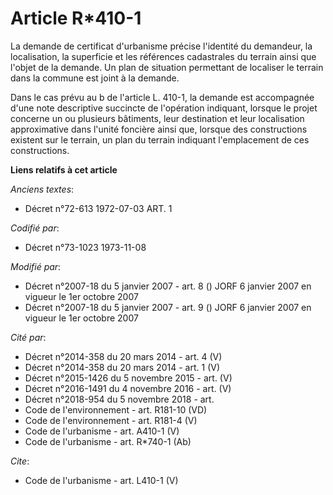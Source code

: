 # Article R*410-1

La demande de certificat d'urbanisme précise l'identité du demandeur, la localisation, la superficie et les références
cadastrales du terrain ainsi que l'objet de la demande. Un plan de situation permettant de localiser le terrain dans la
commune est joint à la demande. 

Dans le cas prévu au b de l'article L. 410-1, la demande est accompagnée d'une note descriptive succincte de l'opération
indiquant, lorsque le projet concerne un ou plusieurs bâtiments, leur destination et leur localisation approximative dans
l'unité foncière ainsi que, lorsque des constructions existent sur le terrain, un plan du terrain indiquant l'emplacement de
ces constructions.

**Liens relatifs à cet article**

_Anciens textes_:

  - Décret n°72-613 1972-07-03 ART. 1

_Codifié par_:

  - Décret n°73-1023 1973-11-08

_Modifié par_:

  - Décret n°2007-18 du 5 janvier 2007 - art. 8 () JORF 6 janvier 2007 en vigueur le 1er octobre 2007
  - Décret n°2007-18 du 5 janvier 2007 - art. 9 () JORF 6 janvier 2007 en vigueur le 1er octobre 2007

_Cité par_:

  - Décret n°2014-358 du 20 mars 2014 - art. 4 (V)
  - Décret n°2014-358 du 20 mars 2014 - art. 1 (V)
  - Décret n°2015-1426 du 5 novembre 2015 - art. (V)
  - Décret n°2016-1491 du 4 novembre 2016 - art. (V)
  - Décret n°2018-954 du 5 novembre 2018 - art.
  - Code de l'environnement - art. R181-10 (VD)
  - Code de l'environnement - art. R181-4 (V)
  - Code de l'urbanisme - art. A410-1 (V)
  - Code de l'urbanisme - art. R*740-1 (Ab)

_Cite_:

  - Code de l'urbanisme - art. L410-1 (V)
